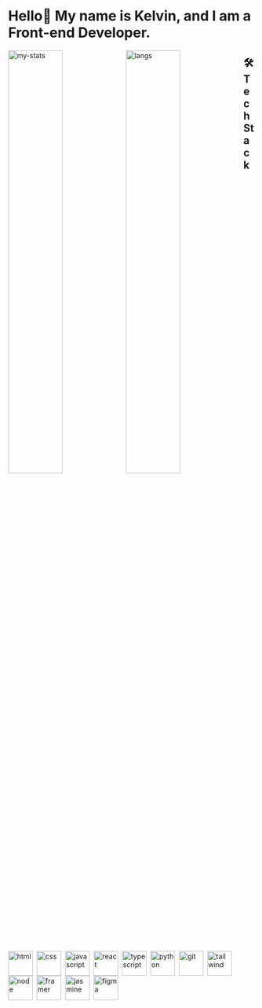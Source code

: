 # Hello👋 My name is Kelvin, and I am a Front-end Developer.

<img align="left" width="47%" alt="my-stats" src="https://github-readme-stats.vercel.app/api?username=talesofcarter&show_icons=true" />
<img align="left" width="47%" alt="langs" src="https://github-readme-stats.vercel.app/api/top-langs/?username=talesofcarter&layout=compact" />

## 🛠️ Tech Stack
<img align="left" alt="html" width="50px" style="padding-right:5px" src="https://cdn.jsdelivr.net/gh/devicons/devicon@latest/icons/html5/html5-original.svg" />
<img align="left" alt="css" width="50px" style="padding-right:5px" src="https://cdn.jsdelivr.net/gh/devicons/devicon@latest/icons/css3/css3-original.svg" />
<img align="left" alt="javascript" width="50px" style="padding-right:5px" src="https://cdn.jsdelivr.net/gh/devicons/devicon@latest/icons/javascript/javascript-original.svg" />
<img align="left" alt="react" width="50px" style="padding-right:5px" src="https://cdn.jsdelivr.net/gh/devicons/devicon@latest/icons/react/react-original.svg" />
<img align="left" alt="typescript" width="50px" style="padding-right:5px" src="https://cdn.jsdelivr.net/gh/devicons/devicon@latest/icons/typescript/typescript-original.svg" />
<img align="left" alt="python" width="50px" style="padding-right:5px" src="https://cdn.jsdelivr.net/gh/devicons/devicon@latest/icons/python/python-original.svg" />
<img align="left" alt="git" width="50px" style="padding-right:5px" src="https://cdn.jsdelivr.net/gh/devicons/devicon@latest/icons/git/git-original.svg" />
<img align="left" alt="tailwind" width="50px" style="padding-right:5px" src="https://cdn.jsdelivr.net/gh/devicons/devicon@latest/icons/tailwindcss/tailwindcss-original.svg" />
<img align="left" alt="node" width="50px" style="padding-right:5px" src="https://cdn.jsdelivr.net/gh/devicons/devicon@latest/icons/nodejs/nodejs-plain-wordmark.svg" />
<img align="left" alt="framer" width="50px" style="padding-right:5px" src="https://cdn.jsdelivr.net/gh/devicons/devicon@latest/icons/framermotion/framermotion-original.svg" />
<img align="left" alt="jasmine" width="50px" style="padding-right:5px" src="https://cdn.jsdelivr.net/gh/devicons/devicon@latest/icons/jasmine/jasmine-original.svg" />
<img align="left" alt="figma" width="50px" style="padding-right:5px" src="https://cdn.jsdelivr.net/gh/devicons/devicon@latest/icons/figma/figma-original.svg" />
          
          
